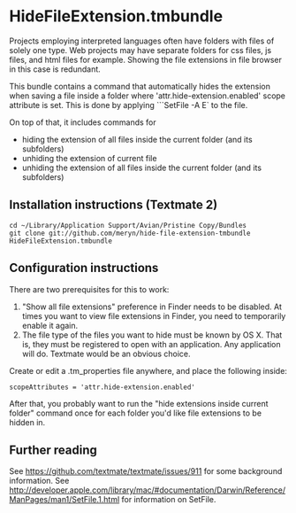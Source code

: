 # HideFileExtension.tmbundle

Projects employing interpreted languages often have folders with files of solely one type. Web projects may have separate folders for css files, js files, and html files for example. Showing the file extensions in file browser in this case is redundant.

This bundle contains a command that automatically hides the extension when saving a file inside a folder where 'attr.hide-extension.enabled' scope attribute is set. This is done by applying ```SetFile -A E` to the file. 

On top of that, it includes commands for 

* hiding the extension of all files inside the current folder (and its subfolders)
* unhiding the extension of current file
* unhiding the extension of all files inside the current folder (and its subfolders)

## Installation instructions (Textmate 2)

    cd ~/Library/Application Support/Avian/Pristine Copy/Bundles
    git clone git://github.com/meryn/hide-file-extension-tmbundle HideFileExtension.tmbundle

## Configuration instructions

There are two prerequisites for this to work:

1. "Show all file extensions" preference in Finder needs to be disabled. At times you want to view file extensions in Finder, you need to temporarily enable it again.
2. The file type of the files you want to hide must be known by OS X. That is, they must be registered to open with an application. Any application will do. Textmate would be an obvious choice.

Create or edit a .tm_properties file anywhere, and place the following inside:

    scopeAttributes = 'attr.hide-extension.enabled'

After that, you probably want to run the "hide extensions inside current folder" command once for each folder you'd like file extensions to be hidden in.

## Further reading

See https://github.com/textmate/textmate/issues/911 for some background information.
See http://developer.apple.com/library/mac/#documentation/Darwin/Reference/ManPages/man1/SetFile.1.html for information on SetFile.